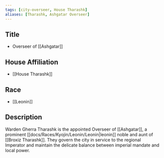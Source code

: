 ```yaml
---
tags: [city-overseer, House Tharashk]
aliases: [Tharashk, Ashgatar Overseer]
---
```


## Title
- Overseer of [[Ashgatar]]

## House Affiliation
- [[House Tharashk]]

## Race
- [[Leonin]]

## Description
Warden Gherra Tharashk is the appointed Overseer of [[Ashgatar]], a prominent [[docs/Races/Kyojin/Leonin/Leonin|leonin]] noble and aunt of [[Broxiz Tharashk]]. They govern the city in service to the regional Imperator and maintain the delicate balance between imperial mandate and local power.

